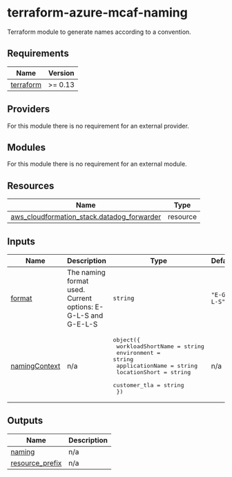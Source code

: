 # terraform-azure-mcaf-naming
Terraform module to generate names according to a convention.

<!-- BEGIN_TF_DOCS -->
## Requirements

| Name                                                                      | Version  |
| ------------------------------------------------------------------------- | -------- |
| <a name="requirement_terraform"></a> [terraform](#requirement\_terraform) | >= 0.13  |

## Providers

For this module there is no requirement for an external provider.

## Modules

For this module there is no requirement for an external module.

## Resources

| Name                                                                                                                                                              | Type        |
| ----------------------------------------------------------------------------------------------------------------------------------------------------------------- | ----------- |
| [aws_cloudformation_stack.datadog_forwarder](https://registry.terraform.io/providers/hashicorp/aws/latest/docs/resources/cloudformation_stack)                    | resource    |

## Inputs

| Name                                                                      | Description                                                  | Type                                                                                                                                                                | Default     | Required |
| ------------------------------------------------------------------------- | ------------------------------------------------------------ | ------------------------------------------------------------------------------------------------------------------------------------------------------------------- | ----------- | :------: |
| <a name="input_format"></a> [format](#input\_format)                      | The naming format used. Current options: E-G-L-S and G-E-L-S | `string`                                                                                                                                                            | `"E-G-L-S"` |    no    |
| <a name="input_namingContext"></a> [namingContext](#input\_namingContext) | n/a                                                          | <pre>object({<br>    workloadShortName = string<br>    environment       = string<br>    applicationName   = string<br>    locationShort     = string<br>    customer_tla      = string<br>  })</pre> | n/a         |   yes    |

## Outputs

| Name                                                                                | Description |
| ----------------------------------------------------------------------------------- | ----------- |
| <a name="output_naming"></a> [naming](#output\_naming)                              | n/a         |
| <a name="output_resource_prefix"></a> [resource\_prefix](#output\_resource\_prefix) | n/a         |
<!-- END_TF_DOCS -->